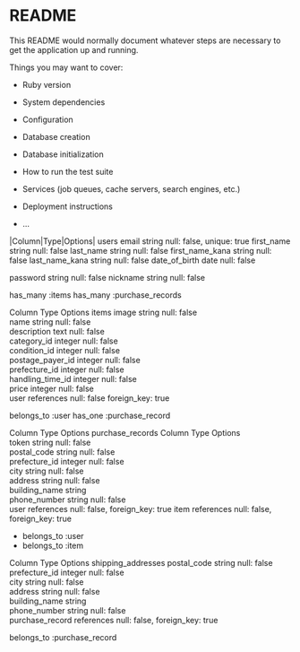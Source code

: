 # README

This README would normally document whatever steps are necessary to get the
application up and running.

Things you may want to cover:

* Ruby version

* System dependencies

* Configuration

* Database creation

* Database initialization

* How to run the test suite

* Services (job queues, cache servers, search engines, etc.)

* Deployment instructions

* ...

|Column|Type|Options|
users
email	string	null: false, unique: true
first_name	string	null: false
last_name   string null: false
first_name_kana   string  null: false 
last_name_kana    string  null: false 
date_of_birth    date   null: false 

password	string	null: false
nickname	string	null: false

has_many :items
has_many :purchase_records

Column	Type	Options
 items
 image  string      null: false                    
  name  string      null: false                    
 description  text        null: false                    
 category_id  integer     null: false                    
 condition_id  integer     null: false                  
 postage_payer_id  integer     null: false                    
 prefecture_id  integer     null: false                    
 handling_time_id   integer   null: false                    
 price   integer  null: false                   
 user   references  null: false foreign_key: true 

belongs_to :user
has_one :purchase_record


Column	Type	Options
purchase_records
 Column              Type       Options                        
 token               string      null: false                    
 postal_code         string      null: false                    
 prefecture_id       integer     null: false                    
 city                string      null: false                    
 address             string      null: false                    
 building_name       string                                     
 phone_number        string      null: false                    
 user                references  null: false, foreign_key: true 
 item                references  null: false, foreign_key: true 

 - belongs_to :user
- belongs_to :item



Column	Type	Options
shipping_addresses
 postal_code         string      null: false                    
 prefecture_id       integer     null: false                    
 city                string      null: false                    
 address             string      null: false                    
 building_name       string                                     
 phone_number        string      null: false                    
purchase_record	references	null: false, foreign_key: true

belongs_to :purchase_record
